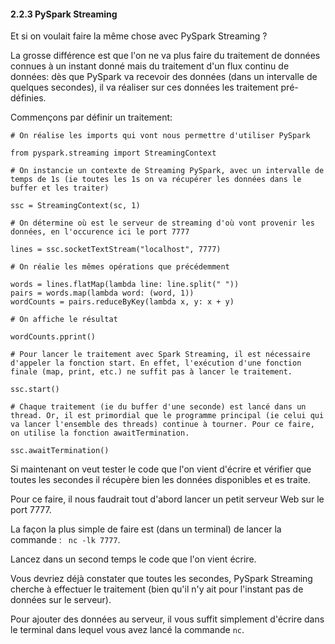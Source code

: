 #### 2.2.3 PySpark Streaming

Et si on voulait faire la même chose avec PySpark Streaming ?

La grosse différence est que l'on ne va plus faire du traitement de données connues à un instant donné mais du traitement d'un flux continu de données: dès que PySpark va recevoir des données (dans un intervalle de quelques secondes), il va réaliser sur ces données les traitement pré-définies.

Commençons par définir un traitement: 

```console
# On réalise les imports qui vont nous permettre d'utiliser PySpark

from pyspark.streaming import StreamingContext

# On instancie un contexte de Streaming PySpark, avec un intervalle de temps de 1s (ie toutes les 1s on va récupérer les données dans le buffer et les traiter)

ssc = StreamingContext(sc, 1) 

# On détermine où est le serveur de streaming d'où vont provenir les données, en l'occurence ici le port 7777

lines = ssc.socketTextStream("localhost", 7777)

# On réalie les mêmes opérations que précédemment

words = lines.flatMap(lambda line: line.split(" "))
pairs = words.map(lambda word: (word, 1))
wordCounts = pairs.reduceByKey(lambda x, y: x + y)

# On affiche le résultat

wordCounts.pprint()

# Pour lancer le traitement avec Spark Streaming, il est nécessaire d'appeler la fonction start. En effet, l'exécution d'une fonction finale (map, print, etc.) ne suffit pas à lancer le traitement.

ssc.start()  

# Chaque traitement (ie du buffer d'une seconde) est lancé dans un thread. Or, il est primordial que le programme principal (ie celui qui va lancer l'ensemble des threads) continue à tourner. Pour ce faire, on utilise la fonction awaitTermination.

ssc.awaitTermination()  
```

Si maintenant on veut tester le code que l'on vient d'écrire et vérifier que toutes les secondes il récupère bien les données disponibles et es traite.

Pour ce faire, il nous faudrait tout d'abord lancer un petit serveur Web sur le port 7777.

La façon la plus simple de faire est (dans un terminal) de lancer la commande : ` nc -lk 7777`.

Lancez dans un second temps le code que l'on vient écrire.

Vous devriez déjà constater que toutes les secondes, PySpark Streaming cherche à effectuer le traitement (bien qu'il n'y ait pour l'instant pas de données sur le serveur).

Pour ajouter des données au serveur, il vous suffit simplement d'écrire dans le terminal dans lequel vous avez lancé la commande `nc`.
